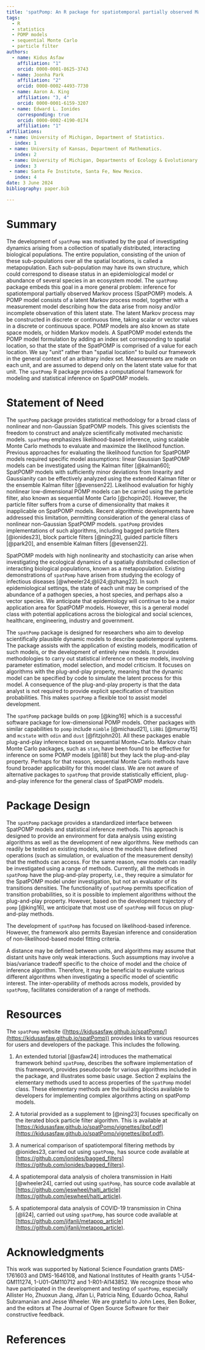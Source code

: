 ```yaml
---
title: 'spatPomp: An R package for spatiotemporal partially observed Markov process models'
tags:
  - R
  - statistics
  - POMP models
  - sequential Monte Carlo
  - particle filter
authors:
  - name: Kidus Asfaw
    affiliation: "1"
    orcid: 0000-0001-8625-3743
  - name: Joonha Park
    affiliation: "2"
    orcid: 0000-0002-4493-7730
  - name: Aaron A. King
    affiliation: "3, 4"
    orcid: 0000-0001-6159-3207
  - name: Edward L. Ionides
    corresponding: true 
    orcid: 0000-0002-4190-0174
    affiliation: "1"
affiliations:
 - name: University of Michigan, Department of Statistics.
   index: 1
 - name: University of Kansas, Department of Mathematics.
   index: 2
 - name: University of Michigan, Departments of Ecology & Evolutionary Biology and Complex Systems.
   index: 3
 - name: Santa Fe Institute, Santa Fe, New Mexico.
   index: 4
date: 3 June 2024
bibliography: paper.bib

---
```


# Summary

The development of `spatPomp` was motivated by the goal of investigating dynamics arising from a collection of spatially distributed, interacting biological populations.
The entire population, consisting of the union of these sub-populations over all the spatial locations, is called a metapopulation.
Each sub-population may have its own structure, which could correspond to disease status in an epidemiological model or abundance of several species in an ecosystem model. 
The `spatPomp` package embeds this goal in a more general problem: inference for spatiotemporal partially observed Markov process (SpatPOMP) models.
A POMP model consists of a latent Markov process model, together with a measurement model describing how the data arise from noisy and/or incomplete observation of this latent state.
The latent Markov process may be constructed in discrete or continuous time, taking scalar or vector values in a discrete or continuous space.
POMP models are also known as state space models, or hidden Markov models.
A SpatPOMP model extends the POMP model formulation by adding an index set corresponding to spatial location, so that the state of the SpatPOMP is comprised of a value for each location.
We say "unit" rather than "spatial location" to build our framework in the general context of an arbitrary index set. 
Measurements are made on each unit, and are assumed to depend only on the latent state value for that unit.
The `spatPomp` R package provides a computational framework for modeling and statistical inference on SpatPOMP models.

# Statement of Need

The `spatPomp` package provides statistical methodology for a broad class of nonlinear and non-Gaussian SpatPOMP models.
This gives scientists the freedom to construct and analyze scientifically motivated mechanistic models.
`spatPomp` emphasizes likelihood-based inference, using scalable Monte Carlo methods to evaluate and maximize the likelihood function.
Previous approaches for evaluating the likelihood function for SpatPOMP models required specific model assumptions: linear Gaussian SpatPOMP models can be investigated using the Kalman filter [@kalman60]; SpatPOMP models with sufficiently minor deviations from linearity and Gaussianity  can be effectively analyzed using the extended Kalman filter or the ensemble Kalman filter [@evensen22].
Likelihood evaluation for highly nonlinear low-dimensional POMP models can be carried using the particle filter, also known as sequential Monte Carlo [@chopin20].
However, the particle filter suffers from a curse of dimensionality that makes it inapplicable on SpatPOMP models.
Recent algorithmic developments have addressed this limitation, permitting consideration of the general class of nonlinear non-Gaussian SpatPOMP models.
`spatPomp` provides implementations of such algorithms, including bagged particle filters [@ionides23], block particle filters [@ning23], guided particle filters [@park20], and ensemble Kalman filters [@evensen22].

SpatPOMP models with high nonlinearity and stochasticity can arise when investigating the ecological dynamics of a spatially distributed collection of interacting biological populations, known as a metapopulation.
Existing demonstrations of `spatPomp` have arisen from studying the ecology of infectious diseases [@wheeler24;@li24;@zhang22].
In such epidemiological settings, the state of each unit may be comprised of the abundance of a pathogen species, a host species, and perhaps also a vector species.
We anticipate that epidemiology will continue to be a major application area for SpatPOMP models.
However, this is a general model class with potential applications across the biological and social sciences, healthcare, engineering, industry and government. 

The `spatPomp` package is designed for researchers who aim to develop scientifically plausible dynamic models to describe spatiotemporal systems.
The package assists with the application of existing models, modification of such models, or the development of entirely new models.
It provides methodologies to carry out statistical inference on these models, involving parameter estimation, model selection, and model criticism.
It focuses on algorithms with the plug-and-play property, meaning that the dynamic model can be specified by code to simulate the latent process for this model.
A consequence of the plug-and-play property is that the data analyst is not required to provide explicit specification of transition probabilities.
This makes `spatPomp` a flexible tool to assist model development.

The `spatPomp` package builds on `pomp` [@king16] which is a successful software package for low-dimensional POMP models.
Other packages with similar capabilities to `pomp` include `nimble` [@michaud21], `LiBBi` [@murray15] and `mcstate` with `odin` and `dust` [@fitzjohn20].
All these packages enable plug-and-play inference based on sequential Monte~Carlo.
Markov chain Monte Carlo packages, such as `stan`, have been found to be effective for inference on some POMP models [@li18] but they lack the plug-and-play property.
Perhaps for that reason, sequential Monte Carlo methods have found broader applicability for this model class.
We are not aware of alternative packages to `spatPomp` that provide statistically efficient, plug-and-play inference for the general class of SpatPOMP models.


# Package Design

The `spatPomp` package provides a standardized interface between SpatPOMP models and statistical inference methods.
This approach is designed to provide an environment for data analysis using existing algorithms as well as the development of new algorithms.
New methods can readily be tested on existing models, since the models have defined operations (such as simulation, or evaluation of the measurement density) that the methods can access.
For the same reason, new models can readily be investigated using a range of methods.
Currently, all the methods in `spatPomp` have the plug-and-play property, i.e., they require a simulator for the SpatPOMP model under investigation, but not an evaluator of its transitions densities.
The functionality of `spatPomp` permits specification of transition probabilities, so it is possible to implement algorithms without the plug-and-play property.
However, based on the development trajectory of `pomp` [@king16], we anticipate that most use of `spatPomp` will focus on plug-and-play methods.

The development of `spatPomp` has focused on likelihood-based inference.
However, the framework also permits Bayesian inference and consideration of non-likelihood-based model fitting criteria.

A distance may be defined between units, and algorithms may assume that distant units have only weak interactions.
Such assumptions may involve a bias/variance tradeoff specific to the choice of model and the choice of inference algorithm.
Therefore, it may be beneficial to evaluate various different algorithms when investigating a specific model of scientific interest.
The inter-operability of methods across models, provided by `spatPomp`, facilitates consideration of a range of methods.

# Resources

The `spatPomp` website ([https://kidusasfaw.github.io/spatPomp/](https://kidusasfaw.github.io/spatPomp)) provides links to various resources for users and developers of the package. This includes the following.

1. An extended tutorial [@asfaw24] introduces the mathematical framework behind `spatPomp`, describes the software implementation of this framework, provides pseudocode for various algorithms included in the package, and illustrates some basic usage.
Section 2 explains the elementary methods used to access properties of the `spatPomp` model class.
These elementary methods are the building blocks available to developers for implementing complex algorithms acting on spatPomp models.

2. A tutorial provided as a supplement to [@ning23] focuses specifically on the iterated block particle filter algorithm. This is available at [https://kidusasfaw.github.io/spatPomp/vignettes/ibpf.pdf](https://kidusasfaw.github.io/spatPomp/vignettes/ibpf.pdf).

3. A numerical comparison of spatiotemporal filtering methods by @ionides23, carried out using `spatPomp`,  has source code available at [https://github.com/ionides/bagged_filters](https://github.com/ionides/bagged_filters).

4. A spatiotemporal data analysis of cholera transmission in Haiti [@wheeler24], carried out using `spatPomp`,  has source code available at [https://github.com/jeswheel/haiti_article](https://github.com/jeswheel/haiti_article).

5. A spatiotemporal data analysis of COVID-19 transmission in China [@li24], carried out using `spatPomp`,  has source code available at [https://github.com/jifanli/metapop_article](https://github.com/jifanli/metapop_article).


# Acknowledgments

This work was supported by National Science Foundation grants DMS-1761603 and DMS-1646108, and National Institutes of Health grants 1-U54-GM111274, 1-U01-GM110712 and 1-R01-AI143852.
We recognize those who have participated in the development and testing of `spatPomp`, especially Allister Ho, Zhuoxun Jiang, Jifan Li, Patricia Ning, Eduardo Ochoa, Rahul Subramanian and Jesse Wheeler.
We are grateful to John Lees, Ben Bolker, and the editors at The Journal of Open Source Software for their constructive feedback.

# References
